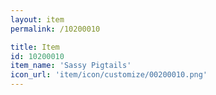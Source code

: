 ```yaml
---
layout: item
permalink: /10200010

title: Item
id: 10200010
item_name: 'Sassy Pigtails'
icon_url: 'item/icon/customize/00200010.png'
---
```

